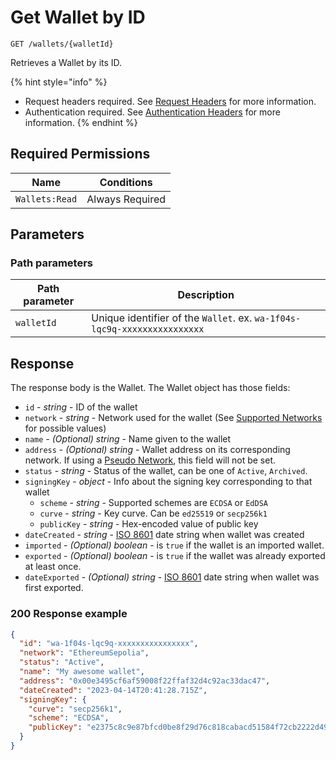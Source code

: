 # Get Wallet by ID

`GET /wallets/{walletId}`

Retrieves a Wallet by its ID.

{% hint style="info" %}
* Request headers required. See [Request Headers](../../advanced-topics/authentication/request-headers.md) for more information.
* Authentication required. See [Authentication Headers](../../advanced-topics/authentication/request-headers.md#authentication-headers) for more information.
{% endhint %}

## Required Permissions

| Name           | Conditions      |
| -------------- | --------------- |
| `Wallets:Read` | Always Required |

## Parameters <a href="#request-example.1" id="request-example.1"></a>

### Path parameters <a href="#path-parameters" id="path-parameters"></a>

| Path parameter | Description                                                              |
| -------------- | ------------------------------------------------------------------------ |
| `walletId`     | Unique identifier of the `Wallet`. ex. `wa-1f04s-lqc9q-xxxxxxxxxxxxxxxx` |

## Response <a href="#response" id="response"></a>

The response body is the Wallet. The Wallet object has those fields:

* `id` - _string_ - ID of the wallet
* `network` - _string_ - Network used for the wallet (See [Supported Networks](./#supported-networks) for possible values)
* `name` - _(Optional) string_ - Name given to the wallet
* `address` - _(Optional) string_ - Wallet address on its corresponding network. If using a [Pseudo Network](./#pseudo-networks), this field will not be set.
* `status` - _string_ - Status of the wallet, can be one of `Active`, `Archived`.
* `signingKey` - _object_ - Info about the signing key corresponding to that wallet
  * `scheme` - _string_ - Supported schemes are `ECDSA` or `EdDSA`
  * `curve` - _string_ - Key curve. Can be `ed25519` or `secp256k1`
  * `publicKey` - _string_ - Hex-encoded value of public key
* `dateCreated` - _string_ - [ISO 8601](https://en.wikipedia.org/wiki/ISO\_8601) date string when wallet was created
* `imported` - _(Optional) boolean_ - is `true` if the wallet is an imported wallet.
* `exported` - _(Optional) boolean_ - is `true` if the wallet was already exported at least once.
* `dateExported` - _(Optional) string_ - [ISO 8601](https://en.wikipedia.org/wiki/ISO\_8601) date string when wallet was first exported.&#x20;

### 200 Response example <a href="#response-example" id="response-example"></a>

```json
{
  "id": "wa-1f04s-lqc9q-xxxxxxxxxxxxxxxx",
  "network": "EthereumSepolia",
  "status": "Active",
  "name": "My awesome wallet",
  "address": "0x00e3495cf6af59008f22ffaf32d4c92ac33dac47",
  "dateCreated": "2023-04-14T20:41:28.715Z",
  "signingKey": {
    "curve": "secp256k1",
    "scheme": "ECDSA",
    "publicKey": "e2375c8c9e87bfcd0be8f29d76c818cabacd51584f72cb2222d49a13b036d84d3d"
  }
}
```
